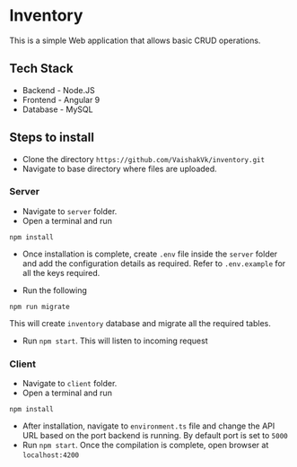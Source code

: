 # Inventory

This is a simple Web application that allows basic CRUD operations.

## Tech Stack

-   Backend - Node.JS
-   Frontend - Angular 9
-   Database - MySQL

## Steps to install

-   Clone the directory `https://github.com/VaishakVk/inventory.git`
-   Navigate to base directory where files are uploaded.

### Server

-   Navigate to `server` folder.
-   Open a terminal and run

```
npm install
```

-   Once installation is complete, create `.env` file inside the `server` folder and add the configuration details as required. Refer to `.env.example` for all the keys required.

-   Run the following

```
npm run migrate
```

This will create `inventory` database and migrate all the required tables.

-   Run `npm start`. This will listen to incoming request

### Client

-   Navigate to `client` folder.
-   Open a terminal and run

```
npm install
```

-   After installation, navigate to `environment.ts` file and change the API URL based on the port backend is running. By default port is set to `5000`
-   Run `npm start`. Once the compilation is complete, open browser at `localhost:4200`
